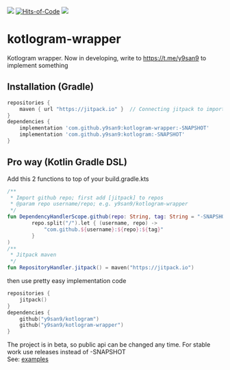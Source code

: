 [![](https://jitpack.io/v/y9san9/kotlogram-wrapper.svg)](https://jitpack.io/#y9san9/kotlogram-wrapper) 
[![Hits-of-Code](https://hitsofcode.com/github/y9san9/kotlogram-wrapper?branch=master)](https://hitsofcode.com/view/github/y9san9/kotlogram-wrapper?branch=master)
![](https://tokei.rs/b1/github/y9san9/kotlogram-wrapper)
# kotlogram-wrapper
Kotlogram wrapper. Now in developing, write to https://t.me/y9san9 to implement something
## Installation (Gradle)
```gradle
repositories {
    maven { url "https://jitpack.io" }  // Connecting jitpack to import github repos
}
dependencies {
    implementation 'com.github.y9san9:kotlogram-wrapper:-SNAPSHOT'
    implementation 'com.github.y9san9:kotlogram:-SNAPSHOT'
}
```
## Pro way (Kotlin Gradle DSL)
Add this 2 functions to top of your build.gradle.kts
```kotlin
/**
 * Import github repo; first add [jitpack] to repos
 * @param repo username/repo; e.g. y9san9/kotlogram-wrapper
 */
fun DependencyHandlerScope.github(repo: String, tag: String = "-SNAPSHOT") = implementation(
        repo.split("/").let { (username, repo) ->
            "com.github.${username}:${repo}:${tag}"
        }
)
/**
 * Jitpack maven
 */
fun RepositoryHandler.jitpack() = maven("https://jitpack.io")
```
then use pretty easy implementation code
```kotlin
repositories {
    jitpack()
}
dependencies {
    github("y9san9/kotlogram")
    github("y9san9/kotlogram-wrapper")
}
```
The project is in beta, so public api can be changed any time. For stable work use releases instead of -SNAPSHOT<br>
See: [examples](https://github.com/y9san9/kotlogram-wrapper/tree/master/src/main/resources/examples)
